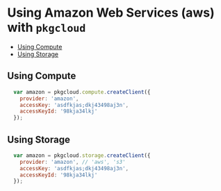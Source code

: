 # Using Amazon Web Services (aws) with `pkgcloud`

* [Using Compute](#using-compute)
* [Using Storage](#using-storage)

<a name="using-compute"></a>
## Using Compute

``` js
  var amazon = pkgcloud.compute.createClient({
    provider: 'amazon',
    accessKey: 'asdfkjas;dkj43498aj3n',
    accessKeyId: '98kja34lkj'
  });
```

<a name="using-storage"></a>
## Using Storage

``` js
  var amazon = pkgcloud.storage.createClient({
    provider: 'amazon', // 'aws', 's3'
    accessKey: 'asdfkjas;dkj43498aj3n',
    accessKeyId: '98kja34lkj'
  });
```
